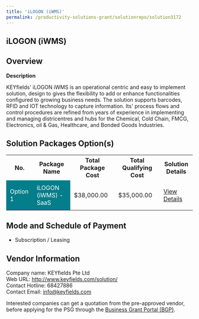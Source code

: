 ```yaml
---
title: 'iLOGON (iWMS)'
permalink: /productivity-solutions-grant/solutionrepo/solution3172
---
```


## iLOGON (iWMS)

## Overview

**Description**

KEYfields' iLOGON iWMS is an operational centric and easy to implement solution, design to gives the flexibility to add or enhance functionalities configured to growing business needs. The solution supports barcodes, RFID and IOT technology to capture information. Its' process flows and control procedures are refined from years of experience in implementing and managing districentres and hubs for the Chemical, Cold Chain, FMCG, Electronics, oil & Gas, Healthcare, and Bonded Goods Industries.

## Solution Packages Option(s)

<table>
<tr>
<th><b>No.</b></th>
<th><b>Package Name</b></th>
<th><b>Total Package Cost</b></th>
<th><b>Total Qualifying Cost</b></th>
<th><b>Solution Details</b></th>
</tr>
<tr>
<td style='padding: 10px; background-color: #037E8A; color: #FFFFFF;'>Option 1</td>
<td style='padding: 10px; background-color: #037E8A; color: #FFFFFF;'>iLOGON (iWMS) - SaaS</td>
<td style='padding: 10px;'>$38,000.00</td>
<td style='padding: 10px;'>$35,000.00</td>
<td style='padding: 10px;'><a href='/images/psg/Keyfields_Desensitised_Annex_3_21July2022.pdf' target='_blank'>View Details</a></td>
</tr>
</table>

## Mode and Schedule of Payment

 - Subscription / Leasing

## Vendor Information

 Company name: KEYfields Pte Ltd<br>Web URL: http://www.keyfields.com/solution/ <br>Contact Hotline: 68427886 <br>Contact Email: info@keyfields.com 

Interested companies can get a quotation from the pre-approved vendor, before applying for the PSG through the <a href='https://www.businessgrants.gov.sg/' target='_blank' rel='noopener'>Business Grant Portal (BGP)</a>.

<script src="/jquery/resize-tables.js"></script>
